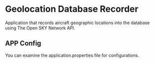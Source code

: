 # Geolocation Database Recorder
Application that records aircraft geographic locations into the database using The Open SKY Network API.

## APP Config
You can examine the application.properties file for configurations.




